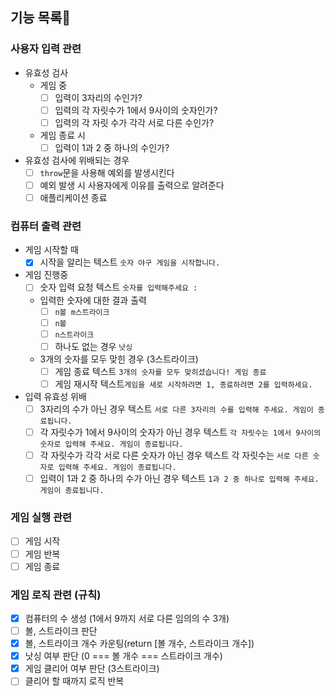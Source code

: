 ## 기능 목록📝

### 사용자 입력 관련

- 유효성 검사
  - 게임 중
    - [ ] 입력이 3자리의 수인가?
    - [ ] 입력의 각 자릿수가 1에서 9사이의 숫자인가?
    - [ ] 입력의 각 자릿 수가 각각 서로 다른 수인가?
  - 게임 종료 시
    - [ ] 입력이 1과 2 중 하나의 수인가?
- 유효성 검사에 위배되는 경우
  - [ ] `throw`문을 사용해 예외를 발생시킨다
  - [ ] 예외 발생 시 사용자에게 이유를 출력으로 알려준다
  - [ ] 애플리케이션 종료

### 컴퓨터 출력 관련

- 게임 시작할 때
  - [x] 시작을 알리는 텍스트 `숫자 야구 게임을 시작합니다.`
- 게임 진행중
  - [ ] 숫자 입력 요청 텍스트 `숫자를 입력해주세요 :`
  - 입력한 숫자에 대한 결과 출력
    - [ ] `n볼 m스트라이크`
    - [ ] `n볼`
    - [ ] `n스트라이크`
    - [ ] 하나도 없는 경우 `낫싱`
  - 3개의 숫자를 모두 맞힌 경우 (3스트라이크)
    - [ ] 게임 종료 텍스트 `3개의 숫자를 모두 맞히셨습니다! 게임 종료`
    - [ ] 게임 재시작 텍스트`게임을 새로 시작하려면 1, 종료하려면 2를 입력하세요.`
- 입력 유효성 위배
  - [ ] 3자리의 수가 아닌 경우 텍스트 `서로 다른 3자리의 수를 입력해 주세요. 게임이 종료됩니다.`
  - [ ] 각 자릿수가 1에서 9사이의 숫자가 아닌 경우 텍스트 `각 자릿수는 1에서 9사이의 숫자로 입력해 주세요. 게임이 종료됩니다.`
  - [ ] 각 자릿수가 각각 서로 다른 숫자가 아닌 경우 텍스트 각 자릿수는 `서로 다른 숫자로 입력해 주세요. 게임이 종료됩니다.`
  - [ ] 입력이 1과 2 중 하나의 수가 아닌 경우 텍스트 `1과 2 중 하나로 입력해 주세요. 게임이 종료됩니다.`

### 게임 실행 관련

- [ ] 게임 시작
- [ ] 게임 반복
- [ ] 게임 종료

### 게임 로직 관련 (규칙)

- [x] 컴퓨터의 수 생성 (1에서 9까지 서로 다른 임의의 수 3개)
- [ ] 볼, 스트라이크 판단
- [x] 볼, 스트라이크 개수 카운팅(return [볼 개수, 스트라이크 개수])
- [x] 낫싱 여부 판단 (0 === 볼 개수 === 스트라이크 개수)
- [x] 게임 클리어 여부 판단 (3스트라이크)
- [ ] 클리어 할 때까지 로직 반복
